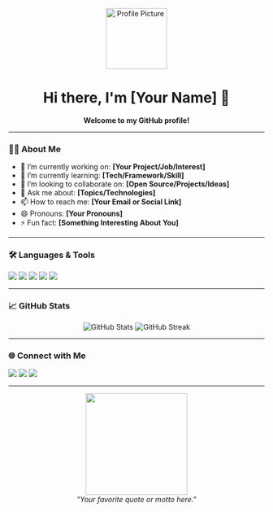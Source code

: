 <!-- Profile Header -->
<p align="center">
  <img src="https://avatars.githubusercontent.com/u/your-github-username" width="120" alt="Profile Picture" />
</p>

<h1 align="center">Hi there, I'm [Your Name] 👋</h1>
<p align="center">
  <b>Welcome to my GitHub profile!</b>
</p>

---

### 👨‍💻 About Me

- 🔭 I’m currently working on: **[Your Project/Job/Interest]**
- 🌱 I’m currently learning: **[Tech/Framework/Skill]**
- 👯 I’m looking to collaborate on: **[Open Source/Projects/Ideas]**
- 💬 Ask me about: **[Topics/Technologies]**
- 📫 How to reach me: **[Your Email or Social Link]**
- 😄 Pronouns: **[Your Pronouns]**
- ⚡ Fun fact: **[Something Interesting About You]**

---

### 🛠️ Languages & Tools

<p>
  <img src="https://img.shields.io/badge/-Python-3776AB?style=flat&logo=python&logoColor=white"/>
  <img src="https://img.shields.io/badge/-JavaScript-F7DF1E?style=flat&logo=javascript&logoColor=black"/>
  <img src="https://img.shields.io/badge/-React-61DAFB?style=flat&logo=react&logoColor=black"/>
  <img src="https://img.shields.io/badge/-Node.js-339933?style=flat&logo=node.js&logoColor=white"/>
  <img src="https://img.shields.io/badge/-Docker-2496ED?style=flat&logo=docker&logoColor=white"/>
  <!-- Add more badges as needed -->
</p>

---

### 📈 GitHub Stats

<p align="center">
  <img src="https://github-readme-stats.vercel.app/api?username=your-github-username&show_icons=true&theme=radical" alt="GitHub Stats" />
  <img src="https://github-readme-streak-stats.herokuapp.com/?user=your-github-username&theme=radical" alt="GitHub Streak" />
</p>

---

### 🌐 Connect with Me

<p>
  <a href="https://linkedin.com/in/your-linkedin"><img src="https://img.shields.io/badge/-LinkedIn-0077B5?style=flat&logo=linkedin&logoColor=white"/></a>
  <a href="https://twitter.com/your-twitter"><img src="https://img.shields.io/badge/-Twitter-1DA1F2?style=flat&logo=twitter&logoColor=white"/></a>
  <a href="mailto:your.email@example.com"><img src="https://img.shields.io/badge/-Email-D14836?style=flat&logo=gmail&logoColor=white"/></a>
  <!-- Add more social links as needed -->
</p>

---

<!-- Optional: Fun GIF or Quote -->
<p align="center">
  <img src="https://media.giphy.com/media/13HgwGsXF0aiGY/giphy.gif" width="200"/>
  <br>
  <i>"Your favorite quote or motto here."</i>
</p>
